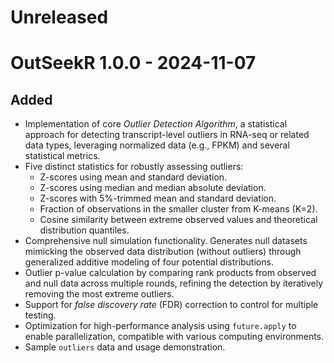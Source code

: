 # Unreleased

# OutSeekR 1.0.0 - 2024-11-07 

## Added
* Implementation of core *Outlier Detection Algorithm*, a statistical approach for detecting transcript-level outliers in RNA-seq or related data types, leveraging normalized data (e.g., FPKM) and several statistical metrics.
* Five distinct statistics for robustly assessing outliers:
  * Z-scores using mean and standard deviation.
  * Z-scores using median and median absolute deviation.
  * Z-scores with 5%-trimmed mean and standard deviation.
  * Fraction of observations in the smaller cluster from K-means (K=2).
  * Cosine similarity between extreme observed values and theoretical distribution quantiles.
* Comprehensive null simulation functionality. Generates null datasets mimicking the observed data distribution (without outliers) through generalized additive modeling of four potential distributions.
* Outlier p-value calculation by comparing rank products from observed and null data across multiple rounds, refining the detection by iteratively removing the most extreme outliers.
* Support for *false discovery rate* (FDR) correction to control for multiple testing.
* Optimization for high-performance analysis using `future.apply` to enable parallelization, compatible with various computing environments.
* Sample `outliers` data and usage demonstration.
